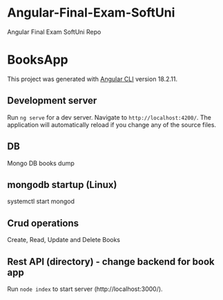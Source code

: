 # Angular-Final-Exam-SoftUni
Angular Final Exam SoftUni Repo

# BooksApp

This project was generated with [Angular CLI](https://github.com/angular/angular-cli) version 18.2.11.

## Development server

Run `ng serve` for a dev server. Navigate to `http://localhost:4200/`. The application will automatically reload if you change any of the source files.

## DB
Mongo DB books dump

## mongodb startup (Linux)
systemctl start mongod

## Crud operations
Create, Read, Update and Delete Books

## Rest API (directory) - change backend for book app

Run `node index` to start server (http://localhost:3000/).

